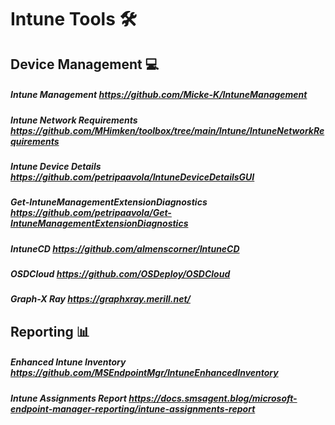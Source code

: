 # Intune Tools 🛠️

## Device Management 💻

##### Intune Management https://github.com/Micke-K/IntuneManagement

##### Intune Network Requirements  https://github.com/MHimken/toolbox/tree/main/Intune/IntuneNetworkRequirements

##### Intune Device Details https://github.com/petripaavola/IntuneDeviceDetailsGUI

##### Get-IntuneManagementExtensionDiagnostics https://github.com/petripaavola/Get-IntuneManagementExtensionDiagnostics

##### IntuneCD https://github.com/almenscorner/IntuneCD

##### OSDCloud https://github.com/OSDeploy/OSDCloud

##### Graph-X Ray https://graphxray.merill.net/


## Reporting 📊

##### Enhanced Intune Inventory https://github.com/MSEndpointMgr/IntuneEnhancedInventory

##### Intune Assignments Report https://docs.smsagent.blog/microsoft-endpoint-manager-reporting/intune-assignments-report
